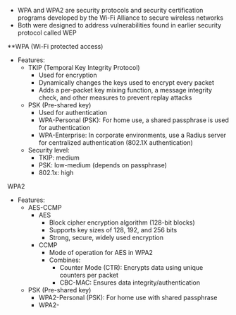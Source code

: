 - WPA and WPA2 are security protocols and security certification programs developed by the Wi-Fi Alliance to secure wireless networks
- Both were designed to address vulnerabilities found in earlier security protocol called WEP

**WPA (Wi-Fi protected access)
- Features:
	- TKIP (Temporal Key Integrity Protocol)
		- Used for encryption
		- Dynamically changes the keys used to encrypt every packet
		- Adds a per-packet key mixing function, a message integrity check, and other measures to prevent replay attacks
	- PSK (Pre-shared key)
		- Used for authentication
		- WPA-Personal (PSK): For home use, a shared passphrase is used for authentication
		- WPA-Enterprise: In corporate environments, use a Radius server for centralized authentication (802.1X authentication)
	- Security level:
		- TKIP: medium
		- PSK: low-medium (depends on passphrase)
		- 802.1x: high

WPA2 
- Features:
	- AES-CCMP
		- AES
			- Block cipher encryption algorithm (128-bit blocks)
			- Supports key sizes of 128, 192, and 256 bits
			- Strong, secure, widely used encryption
		- CCMP
			- Mode of operation for AES in WPA2
			- Combines:
				- Counter Mode (CTR): Encrypts data using unique counters per packet
				- CBC-MAC: Ensures data integrity/authentication
	- PSK (Pre-shared key)
		- WPA2-Personal (PSK): For home use with shared passphrase
		- WPA2-

